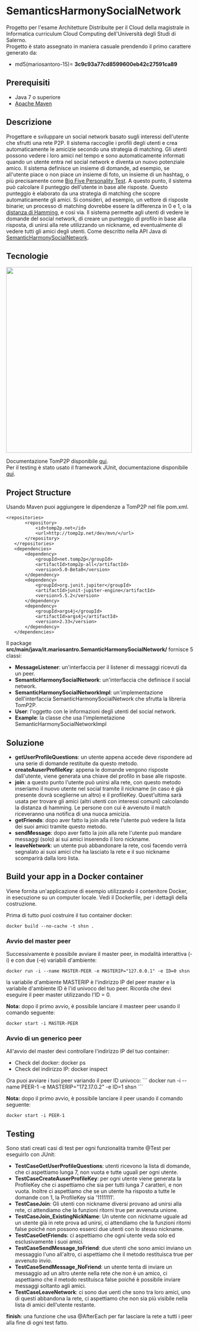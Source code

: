 # SemanticsHarmonySocialNetwork
Progetto per l'esame Architetture Distribuite per il Cloud della magistrale in Informatica curriculum Cloud Computing dell'Università degli Studi di Salerno.<br>
Progetto è stato assegnato in maniera casuale prendendo il primo carattere generato da: <br> 
  - md5(mariosantoro-15)= <b>3c9c93a77cd8599600eb42c27591ca89</b>
## Prerequisiti
<ul>
  <li>Java 7 o superiore</li>
  <li><a href="https://maven.apache.org/">Apache Maven</a></li>
 </ul>

## Descrizione
Progettare e sviluppare un social network basato sugli interessi dell'utente che sfrutti una rete P2P. Il sistema raccoglie i profili degli utenti e crea automaticamente le amicizie secondo una strategia di matching. Gli utenti possono vedere i loro amici nel tempo e sono automaticamente informati quando un utente entra nel social network e diventa un nuovo potenziale amico. Il sistema definisce un insieme di domande, ad esempio, se all'utente piace o non piace un insieme di foto, un insieme di un hashtag, o più precisamente come <a href="https://it.wikipedia.org/wiki/Big_Five_(psicologia)">Big Five Personality Test</a>. A questo punto, il sistema può calcolare il punteggio dell'utente in base alle risposte. Questo punteggio è elaborato da una strategia di matching che scopre automaticamente gli amici. Si consideri, ad esempio, un vettore di risposte binarie; un processo di matching dovrebbe essere la differenza in 0 e 1, o la <a href="https://it.wikipedia.org/wiki/Distanza_di_Hamming">distanza di Hamming</a>, e così via. Il sistema permette agli utenti di vedere le domande del social network, di creare un punteggio di profilo in base alla risposta, di unirsi alla rete utilizzando un nickname, ed eventualmente di vedere tutti gli amici degli utenti. Come descritto nella API Java di <a href="https://github.com/spagnuolocarmine/distributedsystems_class_2020/blob/master/homework/SemanticHarmonySocialNetwork.java"> SemanticHarmonySocialNetwork</a>.

## Tecnologie
<img align="center" height="500" src="https://github.com/mario-santoro/SemanticsHarmonySocialNetwork/blob/main/tecnologie.png?raw=true" >

 <p>Documentazione TomP2P disponibile <a href="https://tomp2p.net/doc/">qui</a>. 
  <br> Per il testing è stato usato il framework JUnit, documentazione disponibile <a href="https://junit.org/junit4/javadoc/latest/index.html">qui</a>.</p>

 ## Project Structure
 
<p>Usando Maven puoi aggiungere le dipendenze a TomP2P nel file pom.xml.</p>

 ```
<repositories>
		<repository>
			<id>tomp2p.net</id>
			<url>http://tomp2p.net/dev/mvn/</url>
		</repository>
	</repositories>
	<dependencies>
		<dependency>
			<groupId>net.tomp2p</groupId>
			<artifactId>tomp2p-all</artifactId>
			<version>5.0-Beta8</version>
		</dependency>
		<dependency>
			<groupId>org.junit.jupiter</groupId>
			<artifactId>junit-jupiter-engine</artifactId>
			<version>5.5.2</version>
		</dependency>
		<dependency>
			<groupId>args4j</groupId>
			<artifactId>args4j</artifactId>
			<version>2.33</version>
		</dependency>
	</dependencies>
```
<p> Il package <b>src/main/java/it.mariosantro.SemanticHarmonySocialNetwork/</b> fornisce 5 classi:</p>
 <ul>
	<li><b>MessageListener</b>: un'interfaccia per il listener di messaggi ricevuti da un peer.</li>
	<li><b>SemanticHarmonySocialNetwork</b>: un'interfaccia che definisce il social network.</li>
	<li><b>SemanticHarmonySocialNetworkImpl</b>: un'implementazione dell'interfaccia SemanticHarmonySocialNetwork che sfrutta la libreria TomP2P.</li>
	<li><b>User</b>: l'oggetto con le informazioni degli utenti del social network.</li>
	<li><b>Example</b>: la classe che usa l'implemetazione SemanticHarmonySocialNetworkImpl</li>
</ul>
 
 
 ## Soluzione
 <ul>
	<li><b>getUserProfileQuestions</b>: un utente appena accede deve rispondere ad una serie di domande restituite da questo metodo.</li>
	<li><b>createAuserProfileKey</b>: appena le domande vengono risposte dall'utente, viene generata una chiave del profilo in base alle risposte.</li>
	<li><b>join</b>: a questo punto l'utente può unirsi alla rete, con questo metodo inseriamo il nuovo utente nel social tramite il nickname (in caso è già presente dovrà sceglierne un altro) e il profileKey. Quest'ultima sarà usata per trovare gli amici (altri utenti con interessi comuni) calcolando la distanza di hamming. Le persone con cui è avvenuto il match riceveranno una notifica di una nuoca amicizia.</li>
	<li><b>getFriends</b>: dopo aver fatto la join alla rete l'utente può vedere la lista dei suoi amici tramite questo metodo.</li>
	<li><b>sendMessage</b>:  dopo aver fatto la join alla rete l'utente può mandare messaggi (solo) ai sui amici inserendo il loro nickname.</li>
	<li><b>leaveNetwork</b>: un utente può abbandonare la rete, così facendo verrà segnalato ai suoi amici che ha lasciato la rete e il suo nickname scomparirà dalla loro lista.</li> 
</ul>
 
 ## Build your app in a Docker container
 <p>Viene fornita un'applicazione di esempio utilizzando il contenitore Docker, in esecuzione su un computer locale. Vedi il Dockerfile, per i dettagli della costruzione.</p>
 <p>Prima di tutto puoi costruire il tuo container docker:</p>
 
 ```
 docker build --no-cache -t shsn .
 ```
### Avvio del master peer 
 
<p>Successivamente è possibile avviare il master peer, in modalità interattiva (-i) e con due (-e) variabili d'ambiente:</p>

 ```
docker run -i --name MASTER-PEER -e MASTERIP="127.0.0.1" -e ID=0 shsn
 ```
 
<p>la variabile d'ambiente MASTERIP è l'indirizzo IP del peer master e la variabile d'ambiente ID è l'id univoco del tuo peer. Ricorda che devi eseguire il peer master utilizzando l'ID = 0. </p> 

<b>Nota:</b> dopo il primo avvio, è possibile lanciare il masteer peer usando il comando seguente:   
```
docker start -i MASTER-PEER
```  

### Avvio di un generico peer
All'avvio del master devi controllare l'indirizzo IP del tuo container:
<ul>
	<li>Check del docker: docker ps</li>
	<li>Check del indirizzo IP: docker inspect <container ID></li>
</ul>
Ora puoi avviare i tuoi peer variando il peer ID univoco:
```
docker run -i --name PEER-1 -e MASTERIP="172.17.0.2" -e ID=1 shsn
```  

<b>Nota:</b> dopo il primo avvio, è possibile lanciare il peer usando il comando seguente:   
```
docker start -i PEER-1
```  
 ## Testing
 Sono stati creati casi di test per ogni funzionalità tramite @Test per eseguirlo con JUnit: 
 <ul>
	<li><b>TestCaseGetUserProfileQuestions</b>: utenti ricevono la lista di domande, che ci aspettiamo lunga 7, non vuota e tutte uguali per ogni utente.</li>
	<li><b>TestCaseCreateAuserProfileKey</b>: per ogni utente viene generata la ProfileKey che ci aspettiamo che sia per tutti lunga 7 caratteri, e non vuota. Inoltre ci aspettiamo che se un utente ha risposto a tutte le domande con 1, la ProfileKey sia '1111111'.</li>
	<li><b>TestCaseJoin</b>: Gli utenti con nickname diversi provano ad unirsi alla rete, ci attendiamo che la funzioni ritorni true per avvenuta unione.</li>
	<li><b>TestCaseJoin_ExistingNickName</b>: Un utente con nickname uguale ad un utente già in rete prova ad unirsi, ci attendiamo che la funzioni ritorni false poiché non possono esserci due utenti con lo stesso nickname.</li>
	<li><b>TestCaseGetFriends</b>: ci aspettiamo che ogni utente veda solo ed esclusivamente i suoi amici.</li>
	<li><b>TestCaseSendMessage_toFriend</b>: due utenti che sono amici inviano un messaggio l'uno all'altro, ci aspettiamo che il metodo restituisca true per avvenuto invio.</li>
	<li><b>TestCaseSendMessage_NoFriend</b>:  un utente tenta di inviare un messaggio ad un altro utente nella rete che non è un amico, ci aspettiamo che il metodo restituisca false poiché è possibile inviare messaggi soltanto agli amici.</li>
	<li><b>TestCaseLeaveNetwork</b>: ci sono due uenti che sono tra loro amici, uno di questi abbandona la rete, ci aspettiamo che non sia più visibile nella lista di amici dell'utente restante.</li> 
</ul>
 
<b>finish</b>: una funzione che usa @AfterEach per far lasciare la rete a tutti i peer alla fine di ogni test fatto.
  
